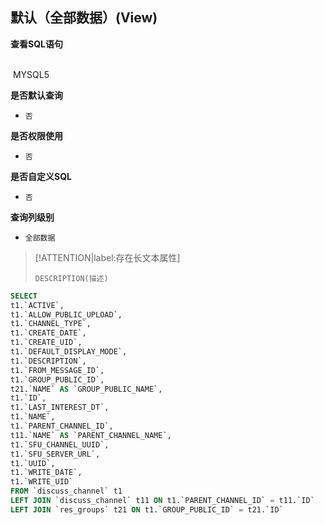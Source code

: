 ## 默认（全部数据）(View) <!-- {docsify-ignore-all} -->



<p class="panel-title"><b>查看SQL语句</b></p>
<br>

<el-row>
&nbsp;<el-tag @click="MYSQL5 = true">MYSQL5</el-tag>
</el-row>

<br>
<p class="panel-title"><b>是否默认查询</b></p>

* `否`

<p class="panel-title"><b>是否权限使用</b></p>

* `否`

<p class="panel-title"><b>是否自定义SQL</b></p>

* `否`

<p class="panel-title"><b>查询列级别</b></p>

* `全部数据`

> [!ATTENTION|label:存在长文本属性]
>
> `DESCRIPTION(描述)`






<el-dialog v-model="MYSQL5" title="MYSQL5">

```sql
SELECT
t1.`ACTIVE`,
t1.`ALLOW_PUBLIC_UPLOAD`,
t1.`CHANNEL_TYPE`,
t1.`CREATE_DATE`,
t1.`CREATE_UID`,
t1.`DEFAULT_DISPLAY_MODE`,
t1.`DESCRIPTION`,
t1.`FROM_MESSAGE_ID`,
t1.`GROUP_PUBLIC_ID`,
t21.`NAME` AS `GROUP_PUBLIC_NAME`,
t1.`ID`,
t1.`LAST_INTEREST_DT`,
t1.`NAME`,
t1.`PARENT_CHANNEL_ID`,
t11.`NAME` AS `PARENT_CHANNEL_NAME`,
t1.`SFU_CHANNEL_UUID`,
t1.`SFU_SERVER_URL`,
t1.`UUID`,
t1.`WRITE_DATE`,
t1.`WRITE_UID`
FROM `discuss_channel` t1 
LEFT JOIN `discuss_channel` t11 ON t1.`PARENT_CHANNEL_ID` = t11.`ID` 
LEFT JOIN `res_groups` t21 ON t1.`GROUP_PUBLIC_ID` = t21.`ID` 


```

</el-dialog>

<script>
 const { createApp } = Vue
  createApp({
    data() {
      return {
                MYSQL5 : false
        
      }
    },
    methods: {
    }
  }).use(ElementPlus).mount('#app')
</script>